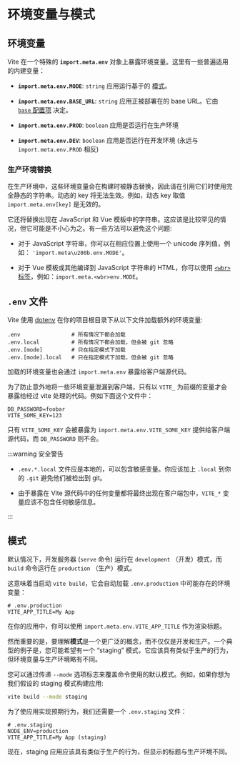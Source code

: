 # 环境变量与模式

## 环境变量

Vite 在一个特殊的 **`import.meta.env`** 对象上暴露环境变量。这里有一些普遍适用的内建变量：

- **`import.meta.env.MODE`**: `string` 应用运行基于的 [模式](#modes)。

- **`import.meta.env.BASE_URL`**: `string` 应用正被部署在的 base URL。它由 [`base` 配置项](/config/#base) 决定。

- **`import.meta.env.PROD`**: `boolean` 应用是否运行在生产环境

- **`import.meta.env.DEV`**: `boolean` 应用是否运行在开发环境 (永远与 `import.meta.env.PROD` 相反)

### 生产环境替换

在生产环境中，这些环境变量会在构建时被静态替换，因此请在引用它们时使用完全静态的字符串。动态的 key 将无法生效。例如，动态 key 取值 `import.meta.env[key]` 是无效的。

它还将替换出现在 JavaScript 和 Vue 模板中的字符串。这应该是比较罕见的情况，但它可能是不小心为之。有一些方法可以避免这个问题:

- 对于 JavaScript 字符串，你可以在相应位置上使用一个 unicode 序列值，例如： `'import.meta\u200b.env.MODE'`。

- 对于 Vue 模板或其他编译到 JavaScript 字符串的 HTML，你可以使用 [`<wbr>` 标签](https://developer.mozilla.org/en-US/docs/Web/HTML/Element/wbr)，例如：`import.meta.<wbr>env.MODE`。

## `.env` 文件

Vite 使用 [dotenv](https://github.com/motdotla/dotenv) 在你的项目根目录下从以下文件加载额外的环境变量:

```
.env                # 所有情况下都会加载
.env.local          # 所有情况下都会加载，但会被 git 忽略
.env.[mode]         # 只在指定模式下加载
.env.[mode].local   # 只在指定模式下加载，但会被 git 忽略
```

加载的环境变量也会通过 `import.meta.env` 暴露给客户端源代码。

为了防止意外地将一些环境变量泄漏到客户端，只有以 `VITE_` 为前缀的变量才会暴露给经过 vite 处理的代码。例如下面这个文件中：

```
DB_PASSWORD=foobar
VITE_SOME_KEY=123
```

只有 `VITE_SOME_KEY` 会被暴露为 `import.meta.env.VITE_SOME_KEY` 提供给客户端源代码，而 `DB_PASSWORD` 则不会。

:::warning 安全警告

- `.env.*.local` 文件应是本地的，可以包含敏感变量。你应该加上 `.local` 到你的 `.git` 避免他们被检出到 git。

- 由于暴露在 Vite 源代码中的任何变量都将最终出现在客户端包中，`VITE_*` 变量应该不包含任何敏感信息。

:::

## 模式

默认情况下，开发服务器 (`serve` 命令) 运行在 `development` （开发）模式，而 `build` 命令运行在 `production` （生产）模式。

这意味着当启动 `vite build`，它会自动加载 `.env.production` 中可能存在的环境变量：

```
# .env.production
VITE_APP_TITLE=My App
```

在你的应用中，你可以使用 `import.meta.env.VITE_APP_TITLE` 作为渲染标题。

然而重要的是，要理解**模式**是一个更广泛的概念，而不仅仅是开发和生产。一个典型的例子是，您可能希望有一个 “staging” 模式，它应该具有类似于生产的行为，但环境变量与生产环境略有不同。

您可以通过传递 `--mode` 选项标志来覆盖命令使用的默认模式。例如，如果你想为我们假设的 staging 模式构建应用:

```bash
vite build --mode staging
```

为了使应用实现预期行为，我们还需要一个 `.env.staging` 文件：

```
# .env.staging
NODE_ENV=production
VITE_APP_TITLE=My App (staging)
```

现在，staging 应用应该具有类似于生产的行为，但显示的标题与生产环境不同。
